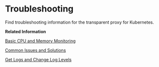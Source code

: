 <!-- loiofce292aeb9e24b7abd47c0b38f6fe8a9 -->

# Troubleshooting

Find troubleshooting information for the transparent proxy for Kubernetes.

**Related Information**  


[Basic CPU and Memory Monitoring](basic-cpu-and-memory-monitoring-aaf1a7d.md "Perform CPU and memory monitoring for the transparent proxy for Kubernetes.")

[Common Issues and Solutions](common-issues-and-solutions-90926da.md "Find troubleshooting information for the transparent proxy for Kubernetes.")

[Get Logs and Change Log Levels](get-logs-and-change-log-levels-974a5e5.md "Get logs and change log levels for the transparent proxy for Kubernetes.")

